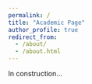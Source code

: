 ```yaml
---
permalink: /
title: "Academic Page"
author_profile: true
redirect_from: 
  - /about/
  - /about.html
---
```


In construction...
